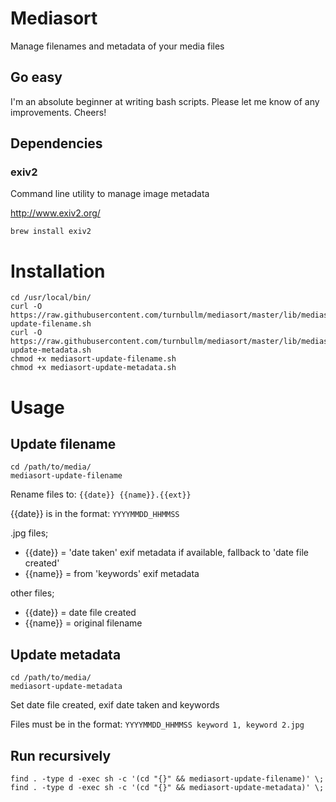 Mediasort
=========

Manage filenames and metadata of your media files

Go easy
-------

I'm an absolute beginner at writing bash scripts. Please let me know of any improvements. Cheers!

Dependencies
------------

### exiv2

Command line utility to manage image metadata

http://www.exiv2.org/

```
brew install exiv2
```

Installation
============

```
cd /usr/local/bin/
curl -O https://raw.githubusercontent.com/turnbullm/mediasort/master/lib/mediasort-update-filename.sh
curl -O https://raw.githubusercontent.com/turnbullm/mediasort/master/lib/mediasort-update-metadata.sh
chmod +x mediasort-update-filename.sh
chmod +x mediasort-update-metadata.sh
```

Usage
=====

Update filename
---------------

```
cd /path/to/media/
mediasort-update-filename
```

Rename files to: `{{date}} {{name}}.{{ext}}`

{{date}} is in the format: `YYYYMMDD_HHMMSS`

.jpg files;

- {{date}} = 'date taken' exif metadata if available, fallback to 'date file created'
- {{name}} = from 'keywords' exif metadata

other files;

- {{date}} = date file created
- {{name}} = original filename

Update metadata
---------------

```
cd /path/to/media/
mediasort-update-metadata
```

Set date file created, exif date taken and keywords

Files must be in the format: `YYYYMMDD_HHMMSS keyword 1, keyword 2.jpg`

Run recursively
---------------

```
find . -type d -exec sh -c '(cd "{}" && mediasort-update-filename)' \;
find . -type d -exec sh -c '(cd "{}" && mediasort-update-metadata)' \;
```
